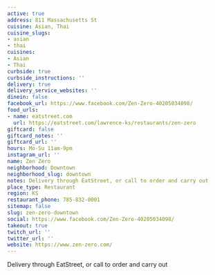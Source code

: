 ```yaml
---
active: true
address: 811 Massachusetts St
cuisine: Asian, Thai
cuisine_slugs:
- asian
- thai
cuisines:
- Asian
- Thai
curbside: true
curbside_instructions: ''
delivery: true
delivery_service_websites: ''
dinein: false
facebook_url: https://www.facebook.com/Zen-Zero-40205034098/
food_urls:
- name: eatstreet.com
  url: https://eatstreet.com/lawrence-ks/restaurants/zen-zero
giftcard: false
giftcard_notes: ''
giftcard_url: ''
hours: Mo-Su 11am-9pm
instagram_url: ''
name: Zen Zero
neighborhood: Downtown
neighborhood_slug: downtown
notes: Delivery through EatStreet, or call to order and carry out
place_type: Restaurant
region: KS
restaurant_phone: 785-832-0001
sitemap: false
slug: zen-zero-downtown
social: https://www.facebook.com/Zen-Zero-40205034098/
takeout: true
twitch_url: ''
twitter_url: ''
website: https://www.zen-zero.com/
---
```


Delivery through EatStreet, or call to order and carry out